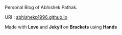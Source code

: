 Personal Blog of Abhishek Pathak.

URI : [abhishekp1996.github.io](https://abhishekp1996.github.io)

Made with **Love** and **Jekyll** on **Brackets** using **Hands**